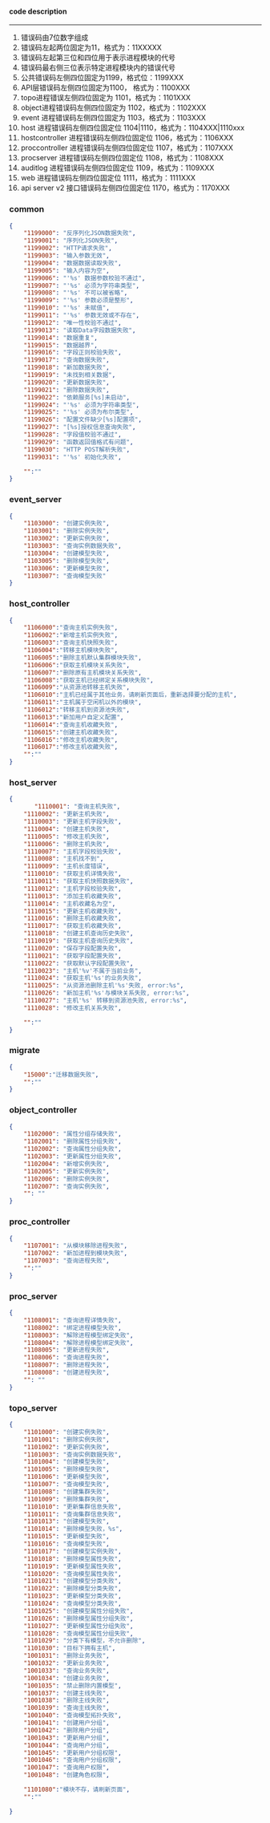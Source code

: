 #### code description
---

1. 错误码由7位数字组成
2. 错误码左起两位固定为11，格式为：11XXXXX
3. 错误码左起第三位和四位用于表示进程模块的代号
4. 错误码最右侧三位表示特定进程模块内的错误代号
3. 公共错误码左侧四位固定为1199，格式位：1199XXX
4. API层错误码左侧四位固定为1100， 格式为：1100XXX
5. topo进程错误左侧四位固定为 1101，格式为：1101XXX
6. object进程错误码左侧四位固定为 1102，格式为：1102XXX
7. event 进程错误码左侧四位固定为 1103，格式为：1103XXX
8. host 进程错误码左侧四位固定位  1104|1110，格式为：1104XXX|1110xxx
9. hostcontroller 进程错误码左侧四位固定位  1106，格式为：1106XXX
10. proccontroller 进程错误码左侧四位固定位  1107，格式为：1107XXX
11. procserver 进程错误码左侧四位固定位  1108，格式为：1108XXX
12. auditlog 进程错误码左侧四位固定位  1109，格式为：1109XXX
13. web 进程错误码左侧四位固定位  1111，格式为：1111XXX
14. api server v2  接口错误码左侧四位固定位  1170，格式为：1170XXX


### common

```json
{
    "1199000": "反序列化JSON数据失败",
    "1199001": "序列化JSON失败",
    "1199002": "HTTP请求失败",
    "1199003": "输入参数无效",
    "1199004": "数据数据读取失败",
    "1199005": "输入内容为空",
    "1199006": "'%s' 数据参数校验不通过",
    "1199007": "'%s' 必须为字符串类型",
    "1199008": "'%s' 不可以被省略",
    "1199009": "'%s' 参数必须是整形",
    "1199010": "'%s' 未赋值",
    "1199011": "'%s' 参数无效或不存在",
    "1199012": "唯一性校验不通过",
    "1199013": "读取Data字段数据失败",
    "1199014": "数据重复",
    "1199015": "数据越界",
    "1199016": "字段正则校验失败",
    "1199017": "查询数据失败",
    "1199018": "新加数据失败",
    "1199019": "未找到相关数据",
    "1199020": "更新数据失败",
    "1199021": "删除数据失败",
    "1199022": "依赖服务[%s]未启动",
    "1199024": "'%s' 必须为字符串类型",
    "1199025": "'%s' 必须为布尔类型",
    "1199026": "配置文件缺少[%s]配置项",
    "1199027": "[%s]授权信息查询失败",
    "1199028": "字段值校验不通过",
    "1199029": "函数返回值格式有问题",
    "1199030": "HTTP POST解析失败",
    "1199031": "'%s' 初始化失败",

    "":""
}

```

### event_server

```json
{
    "1103000": "创建实例失败",
    "1103001": "删除实例失败",
    "1103002": "更新实例失败",
    "1103003": "查询实例数据失败",
    "1103004": "创建模型失败",
    "1103005": "删除模型失败",
    "1103006": "更新模型失败",
    "1103007": "查询模型失败"
}

```

### host_controller

```json
{
    "1106000":"查询主机实例失败",
    "1106002":"新增主机实例失败",
    "1106003":"查询主机快照失败",
    "1106004":"转移主机模块失败",
    "1106005":"删除主机默认集群模块失败",
    "1106006":"获取主机模块关系失败",
    "1106007":"删除原有主机模块关系失败",
    "1106008":"获取主机已经绑定关系模块失败",
    "1106009":"从资源池转移主机失败",
    "1106010":"主机已经属于其他业务，请刷新页面后，重新选择要分配的主机",
    "1106011":"主机属于空闲机以外的模块",
    "1106012":"转移主机到资源池失败",
    "1106013":"新加用户自定义配置",
    "1106014":"查询主机收藏失败",
    "1106015":"创建主机收藏失败",
    "1106016":"修改主机收藏失败",
    "1106017":"修改主机收藏失败",
    "":""
}
```

### host_server

```json
{
       "1110001": "查询主机失败",
	"1110002": "更新主机失败",
	"1110003": "更新主机字段失败",
	"1110004": "创建主机失败",
	"1110005": "修改主机失败",
	"1110006": "删除主机失败",
	"1110007": "主机字段校验失败",
	"1110008": "主机找不到",
	"1110009": "主机长度错误",
	"1110010": "获取主机详情失败",
	"1110011": "获取主机快照数据失败",
	"1110012": "主机字段校验失败",
	"1110013": "添加主机收藏失败",
	"1110014": "主机收藏名为空",
	"1110015": "更新主机收藏失败",
	"1110016": "删除主机收藏失败",
	"1110017": "获取主机收藏失败",
	"1110018": "创建主机查询历史失败",
	"1110019": "获取主机查询历史失败",
	"1110020": "保存字段配置失败",
	"1110021": "获取字段配置失败",
	"1110022": "获取默认字段配置失败",
	"1110023": "主机'%v'不属于当前业务",
	"1110024": "获取主机'%s'的业务失败",
	"1110025": "从资源池删除主机'%s'失败, error:%s",
	"1110026": "新加主机'%s'与模块关系失败, error:%s",
	"1110027": "主机'%s' 转移到资源池失败, error:%s",
	"1110028": "修改主机关系失败",

	"":""
}

```

### migrate

```json
{
    "15000":"迁移数据失败",
    "":""
}
```

### object_controller

```json
{
	"1102000": "属性分组存储失败",
	"1102001": "删除属性分组失败",
	"1102002": "查询属性分组失败",
	"1102003": "更新属性分组失败",
	"1102004": "新增实例失败",
	"1102005": "更新实例失败",
	"1102006": "删除实例失败",
	"1102007": "查询实例失败",
	"": ""
}

```

### proc_controller

```json
{
    "1107001": "从模块移除进程失败",
	"1107002": "新加进程到模块失败",
    "1107003": "查询进程失败",
    "":""
}

```

### proc_server

```json
{
    "1108001": "查询进程详情失败",
    "1108002": "绑定进程模型失败",
    "1108003": "解除进程模型绑定失败",
    "1108004": "解除进程模型绑定失败",
    "1108005": "更新进程失败",
    "1108006": "查询进程失败",
    "1108007": "删除进程失败",
    "1108008": "创建进程失败",
    "": ""
}
```

### topo_server

``` json
{
	"1101000": "创建实例失败",
	"1101001": "删除实例失败",
	"1101002": "更新实例失败",
	"1101003": "查询实例数据失败",
	"1101004": "创建模型失败",
	"1101005": "删除模型失败",
	"1101006": "更新模型失败",
	"1101007": "查询模型失败",
	"1101008": "创建集群失败",
	"1101009": "删除集群失败",
	"1101010": "更新集群信息失败",
	"1101011": "查询集群信息失败",
	"1101013": "创建模型失败",
	"1101014": "删除模型失败，%s",
	"1101015": "更新模型失败",
	"1101016": "查询模型失败",
	"1101017": "创建模型实例失败",
	"1101018": "删除模型属性失败",
	"1101019": "更新模型属性失败",
	"1101020": "查询模型属性失败",
	"1101021": "创建模型分类失败",
	"1101022": "删除模型分类失败",
	"1101023": "更新模型分类失败",
	"1101024": "查询模型分类失败",
	"1101025": "创建模型属性分组失败",
	"1101026": "删除模型属性分组失败",
	"1101027": "更新模型属性分组失败",
	"1101028": "查询模型属性分组失败",
	"1101029": "分类下有模型，不允许删除",
	"1101030": "目标下拥有主机",
	"1001031": "删除业务失败",
	"1001032": "更新业务失败",
	"1001033": "查询业务失败",
	"1001034": "创建业务失败",
	"1001035": "禁止删除内置模型",
	"1001037": "创建主线失败",
	"1001038": "删除主线失败",
	"1001039": "查询主线失败",
	"1001040": "查询模型拓扑失败",
	"1001041": "创建用户分组",
	"1001042": "删除用户分组",
	"1001043": "更新用户分组",
	"1001044": "查询用户分组",
	"1001045": "更新用户分组权限",
	"1001046": "查询用户分组权限",
	"1001047": "查询用户权限",
	"1001048": "创建角色权限",

	"1101080":"模块不存，请刷新页面",
	"":""

}

```

